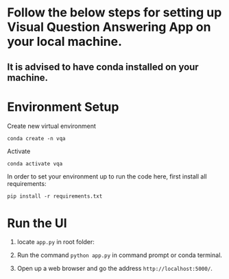 # Follow the below steps for setting up Visual Question Answering App on your local machine.

## It is advised to have conda installed on your machine.

# Environment Setup

Create new virtual environment

```shell
conda create -n vqa
```

Activate

```shell
conda activate vqa
```

In order to set your environment up to run the code here, first install all requirements:

```shell
pip install -r requirements.txt
```




# Run the UI

1. locate `app.py` in root folder: 

2. Run the command `python app.py` in command prompt or conda terminal.

3. Open up a web browser and go the address `http://localhost:5000/`.


